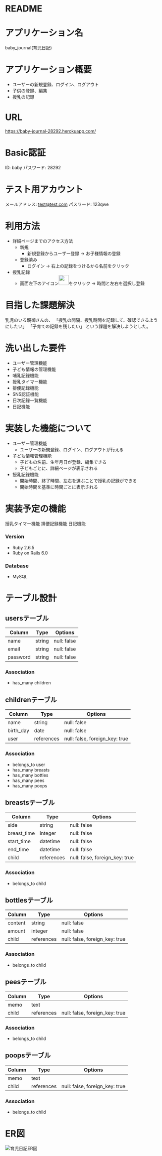 # README

# アプリケーション名
baby_journal(育児日記)

# アプリケーション概要
- ユーザーの新規登録、ログイン、ログアウト
- 子供の登録、編集
- 授乳の記録

# URL
https://baby-journal-28292.herokuapp.com/

# Basic認証
ID: baby
パスワード: 28292

# テスト用アカウント
メールアドレス: test@test.com
パスワード: 123qwe

# 利用方法
- 詳細ページまでのアクセス方法
  - 新規
    - 新規登録からユーザー登録 → お子様情報の登録
  - 登録済み
    - ログイン → 右上の記録をつけるから名前をクリック
- 授乳記録
  - 画面左下のアイコン<img src="https://user-images.githubusercontent.com/68325686/93076953-19cad400-f6c3-11ea-9b39-a2491fa76c8a.png" width="32px">をクリック → 時間と左右を選択し登録

# 目指した課題解決
乳児のいる親御さんの、
「授乳の間隔、授乳時間を記録して、確認できるようにしたい」
「子育ての記録を残したい」
という課題を解決しようとした。

# 洗い出した要件
- ユーザー管理機能
- 子ども情報の管理機能
- 哺乳記録機能
- 授乳タイマー機能
- 排便記録機能
- SNS認証機能
- 日次記録一覧機能
- 日記機能

# 実装した機能について
- ユーザー管理機能
  - ユーザーの新規登録、ログイン、ログアウトが行える
- 子ども情報管理機能
  - 子どもの名前、生年月日が登録、編集できる
  - 子どもごとに、詳細ページが表示される
- 授乳記録機能
  - 開始時間、終了時間、左右を選ぶことで授乳の記録ができる
  - 開始時間を基準に時間ごとに表示される

# 実装予定の機能
授乳タイマー機能
排便記録機能
日記機能

### Version
- Ruby 2.6.5
- Ruby on Rails 6.0

### Database 
- MySQL

# テーブル設計

## usersテーブル

| Column   | Type   | Options     |
| -------- | ------ | ----------- |
| name     | string | null: false |
| email    | string | null: false |
| password | string | null: false |

### Association

- has_many children

## childrenテーブル

| Column    | Type   | Options     |
| --------- | ------ | ----------- |
| name      | string | null: false |
| birth_day | date   | null: false |
| user      | references | null: false, foreign_key: true |

### Association

- belongs_to user
- has_many breasts
- has_many bottles
- has_many pees
- has_many poops

## breastsテーブル

| Column      | Type     | Options     |
| ----------- | -------- | ----------- |
| side        | string   | null: false |
| breast_time | integer  | null: false |
| start_time  | datetime | null: false |
| end_time    | datetime | null: false |
| child  | references | null: false, foreign_key: true |

### Association

- belongs_to child

## bottlesテーブル

| Column  | Type    | Options     |
| ------- | ------- | ----------- |
| content | string  | null: false |
| amount  | integer | null: false |
| child   | references | null: false, foreign_key: true |

### Association

- belongs_to child

## peesテーブル

| Column | Type   | Options     |
| ------ | ------ | ----------- |
| memo   | text   |  |
| child  | references | null: false, foreign_key: true |

### Association

- belongs_to child

## poopsテーブル

| Column | Type   | Options     |
| ------ | ------ | ----------- |
| memo   | text   |  |
| child  | references | null: false, foreign_key: true |

### Association

- belongs_to child

# ER図
![育児日記ER図](https://user-images.githubusercontent.com/68325686/92546324-33b48300-f28d-11ea-853b-a52f3d2d8f3c.png)
